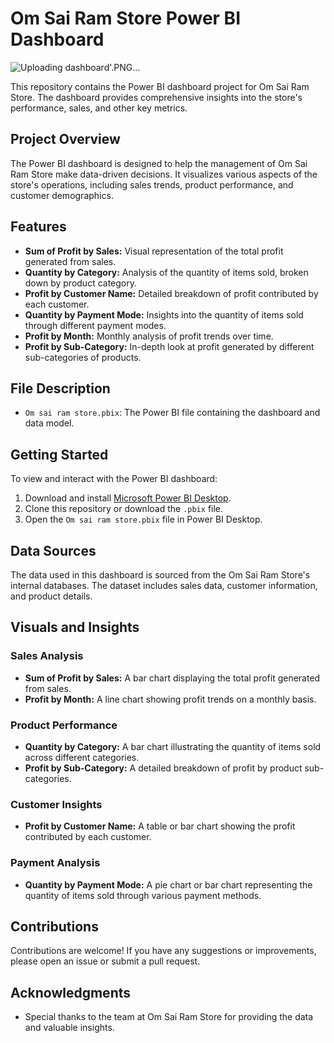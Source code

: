 # Om Sai Ram Store Power BI Dashboard
![Uploading dashboard'.PNG…]()

This repository contains the Power BI dashboard project for Om Sai Ram Store. The dashboard provides comprehensive insights into the store's performance, sales, and other key metrics.

## Project Overview

The Power BI dashboard is designed to help the management of Om Sai Ram Store make data-driven decisions. It visualizes various aspects of the store's operations, including sales trends, product performance, and customer demographics.

## Features

- **Sum of Profit by Sales:** Visual representation of the total profit generated from sales.
- **Quantity by Category:** Analysis of the quantity of items sold, broken down by product category.
- **Profit by Customer Name:** Detailed breakdown of profit contributed by each customer.
- **Quantity by Payment Mode:** Insights into the quantity of items sold through different payment modes.
- **Profit by Month:** Monthly analysis of profit trends over time.
- **Profit by Sub-Category:** In-depth look at profit generated by different sub-categories of products.

## File Description

- `Om sai ram store.pbix`: The Power BI file containing the dashboard and data model.

## Getting Started

To view and interact with the Power BI dashboard:

1. Download and install [Microsoft Power BI Desktop](https://powerbi.microsoft.com/desktop/).
2. Clone this repository or download the `.pbix` file.
3. Open the `Om sai ram store.pbix` file in Power BI Desktop.

## Data Sources

The data used in this dashboard is sourced from the Om Sai Ram Store's internal databases. The dataset includes sales data, customer information, and product details.

## Visuals and Insights

### Sales Analysis

- **Sum of Profit by Sales:** A bar chart displaying the total profit generated from sales.
- **Profit by Month:** A line chart showing profit trends on a monthly basis.

### Product Performance

- **Quantity by Category:** A bar chart illustrating the quantity of items sold across different categories.
- **Profit by Sub-Category:** A detailed breakdown of profit by product sub-categories.

### Customer Insights

- **Profit by Customer Name:** A table or bar chart showing the profit contributed by each customer.

### Payment Analysis

- **Quantity by Payment Mode:** A pie chart or bar chart representing the quantity of items sold through various payment methods.

## Contributions

Contributions are welcome! If you have any suggestions or improvements, please open an issue or submit a pull request.

## Acknowledgments

- Special thanks to the team at Om Sai Ram Store for providing the data and valuable insights.

